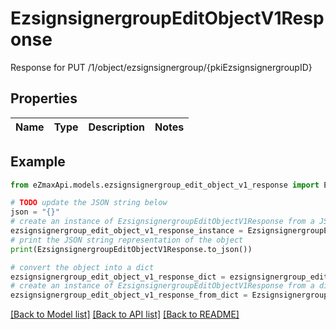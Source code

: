 # EzsignsignergroupEditObjectV1Response

Response for PUT /1/object/ezsignsignergroup/{pkiEzsignsignergroupID}

## Properties

Name | Type | Description | Notes
------------ | ------------- | ------------- | -------------

## Example

```python
from eZmaxApi.models.ezsignsignergroup_edit_object_v1_response import EzsignsignergroupEditObjectV1Response

# TODO update the JSON string below
json = "{}"
# create an instance of EzsignsignergroupEditObjectV1Response from a JSON string
ezsignsignergroup_edit_object_v1_response_instance = EzsignsignergroupEditObjectV1Response.from_json(json)
# print the JSON string representation of the object
print(EzsignsignergroupEditObjectV1Response.to_json())

# convert the object into a dict
ezsignsignergroup_edit_object_v1_response_dict = ezsignsignergroup_edit_object_v1_response_instance.to_dict()
# create an instance of EzsignsignergroupEditObjectV1Response from a dict
ezsignsignergroup_edit_object_v1_response_from_dict = EzsignsignergroupEditObjectV1Response.from_dict(ezsignsignergroup_edit_object_v1_response_dict)
```
[[Back to Model list]](../README.md#documentation-for-models) [[Back to API list]](../README.md#documentation-for-api-endpoints) [[Back to README]](../README.md)


